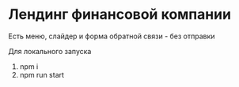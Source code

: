 # Лендинг финансовой компании
<p>Есть меню, слайдер и форма обратной связи - без отправки</p>

<p>Для локального запуска</p>
<ol>
    <li>npm i</li>
    <li>npm run start</li>
</ol>
